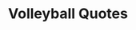---
title: Volleyball Quotes
description: "Find the perfect volleyball quotes, videos and images hand-picked by our the team at GetInspired365 -
Your Daily Dose of Inspiration."
image: "https://images.unsplash.com/photo-1562920618-af1f5f02f0be?ixlib=rb-1.2.1&ixid=eyJhcHBfaWQiOjEyMDd9&auto=format&fit=crop&w=500&q=60"
tags: ["volleyball"]
summary: "These meaningful quotes and videos explore the idea of longboarding in a little more depth."
---